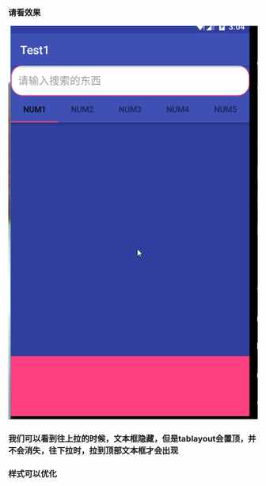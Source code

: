 ### 请看效果
![示例图](https://github.com/guojiaojiao/vp_tab/blob/master/en.gif)
### 我们可以看到往上拉的时候，文本框隐藏，但是tablayout会置顶，并不会消失，往下拉时，拉到顶部文本框才会出现
### 样式可以优化
